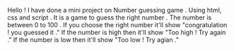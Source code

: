 Hello ! I have done a mini project on Number guessing game .
Using html, css and script .
It is a game to guess the right number .
The number is between 0 to 100 .
If you choose the right number it'll show "congratulation ! you guessed it ." 
If the number is high then it'll show "Too high ! Try again ."
If the number is low then it'll show "Too low ! Try agian ."
